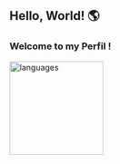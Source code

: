 ## **Hello, World**!  🌎 
### **Welcome to my Perfil !**


<a align="center">
    <p align="left">
    <img src="https://github-readme-stats.vercel.app/api/top-langs/?username=lucasrenandns&layout=compact&theme=blue-green" alt="languages" height="165">
    </p>
</a>

